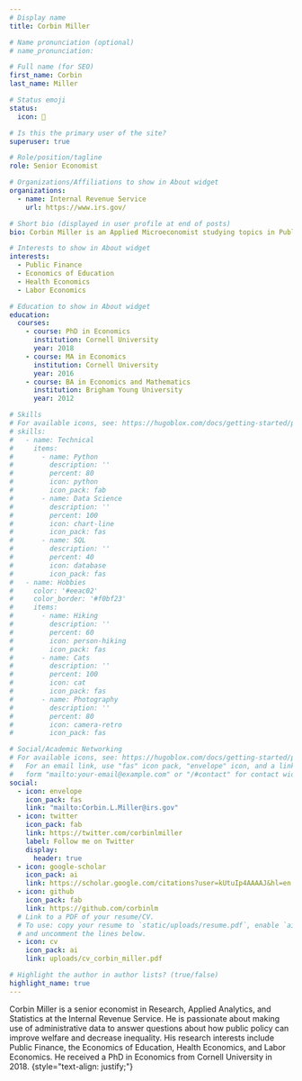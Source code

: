 ```yaml
---
# Display name
title: Corbin Miller

# Name pronunciation (optional)
# name_pronunciation: 

# Full name (for SEO)
first_name: Corbin
last_name: Miller

# Status emoji
status:
  icon: 🎸

# Is this the primary user of the site?
superuser: true

# Role/position/tagline
role: Senior Economist

# Organizations/Affiliations to show in About widget
organizations:
  - name: Internal Revenue Service
    url: https://www.irs.gov/

# Short bio (displayed in user profile at end of posts)
bio: Corbin Miller is an Applied Microeconomist studying topics in Public Finance, Economics of Education, Health Economics, and Labor Economics

# Interests to show in About widget
interests:
  - Public Finance
  - Economics of Education
  - Health Economics
  - Labor Economics

# Education to show in About widget
education:
  courses:
    - course: PhD in Economics
      institution: Cornell University
      year: 2018
    - course: MA in Economics
      institution: Cornell University
      year: 2016
    - course: BA in Economics and Mathematics
      institution: Brigham Young University
      year: 2012

# Skills
# For available icons, see: https://hugoblox.com/docs/getting-started/page-builder/#icons
# skills:
#   - name: Technical
#     items:
#       - name: Python
#         description: ''
#         percent: 80
#         icon: python
#         icon_pack: fab
#       - name: Data Science
#         description: ''
#         percent: 100
#         icon: chart-line
#         icon_pack: fas
#       - name: SQL
#         description: ''
#         percent: 40
#         icon: database
#         icon_pack: fas
#   - name: Hobbies
#     color: '#eeac02'
#     color_border: '#f0bf23'
#     items:
#       - name: Hiking
#         description: ''
#         percent: 60
#         icon: person-hiking
#         icon_pack: fas
#       - name: Cats
#         description: ''
#         percent: 100
#         icon: cat
#         icon_pack: fas
#       - name: Photography
#         description: ''
#         percent: 80
#         icon: camera-retro
#         icon_pack: fas

# Social/Academic Networking
# For available icons, see: https://hugoblox.com/docs/getting-started/page-builder/#icons
#   For an email link, use "fas" icon pack, "envelope" icon, and a link in the
#   form "mailto:your-email@example.com" or "/#contact" for contact widget.
social:
  - icon: envelope
    icon_pack: fas
    link: "mailto:Corbin.L.Miller@irs.gov"
  - icon: twitter
    icon_pack: fab
    link: https://twitter.com/corbinlmiller
    label: Follow me on Twitter
    display:
      header: true
  - icon: google-scholar
    icon_pack: ai
    link: https://scholar.google.com/citations?user=kUtuIp4AAAAJ&hl=en
  - icon: github
    icon_pack: fab
    link: https://github.com/corbinlm
  # Link to a PDF of your resume/CV.
  # To use: copy your resume to `static/uploads/resume.pdf`, enable `ai` icons in `params.yaml`,
  # and uncomment the lines below.
  - icon: cv
    icon_pack: ai
    link: uploads/cv_corbin_miller.pdf

# Highlight the author in author lists? (true/false)
highlight_name: true
---
```


Corbin Miller is a senior economist in Research, Applied Analytics, and Statistics at the Internal Revenue Service.
He is passionate about making use of administrative data to answer questions about how public policy can improve welfare and decrease inequality. 
His research interests include Public Finance, the Economics of Education, Health Economics, and Labor Economics.
He received a PhD in Economics from Cornell University in 2018.
{style="text-align: justify;"}
